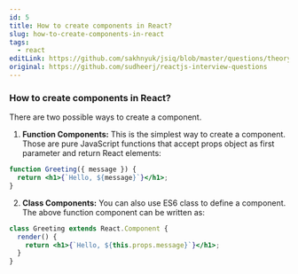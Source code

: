 ```yaml
---
id: 5
title: How to create components in React?
slug: how-to-create-components-in-react
tags:
  - react
editLink: https://github.com/sakhnyuk/jsiq/blob/master/questions/theory/react/5.md
original: https://github.com/sudheerj/reactjs-interview-questions
---
```


### How to create components in React?

There are two possible ways to create a component.

1. **Function Components:** This is the simplest way to create a component. Those are pure JavaScript functions that accept props object as first parameter and return React elements:

```jsx
function Greeting({ message }) {
  return <h1>{`Hello, ${message}`}</h1>;
}
```

2. **Class Components:** You can also use ES6 class to define a component. The above function component can be written as:

```jsx
class Greeting extends React.Component {
  render() {
    return <h1>{`Hello, ${this.props.message}`}</h1>;
  }
}
```